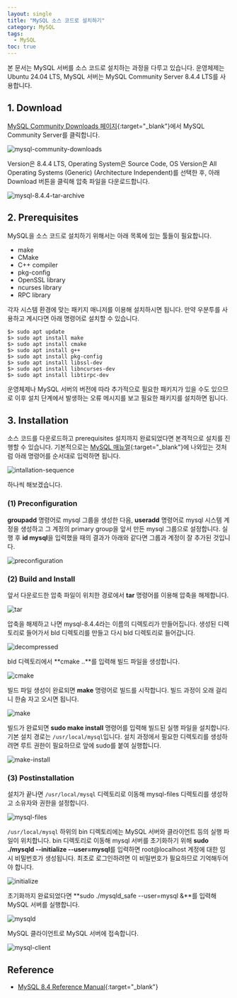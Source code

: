 ```yaml
---
layout: single
title: "MySQL 소스 코드로 설치하기"
category: MySQL
tags:
  - MySQL
toc: true
---
```


본 문서는 MySQL 서버를 소스 코드로 설치하는 과정을 다루고 있습니다. 운영체제는 Ubuntu 24.04 LTS, MySQL 서버는 MySQL Community Server 8.4.4 LTS를 사용합니다.

## 1. Download

[MySQL Community Downloads 페이지](https://dev.mysql.com/downloads/){:target="_blank"}에서 MySQL Community Server를 클릭합니다.

![mysql-community-downloads]({{site.url}}/images/2025-03-07-mysql-source-installation/mysql-community-downloads.png)

Version은 8.4.4 LTS, Operating System은 Source Code, OS Version은 All Operating Systems (Generic) (Architecture Independent)를 선택한 후, 아래 Download 버튼을 클릭해 압축 파일을 다운로드합니다.

![mysql-8.4.4-tar-archive]({{site.url}}/images/2025-03-07-mysql-source-installation/mysql-8.4.4-tar-archive.png)

## 2. Prerequisites

MySQL을 소스 코드로 설치하기 위해서는 아래 목록에 있는 툴들이 필요합니다.

- make
- CMake
- C++ compiler
- pkg-config
- OpenSSL library
- ncurses library
- RPC library

각자 시스템 환경에 맞는 패키지 매니저를 이용해 설치하시면 됩니다. 만약 우분투를 사용하고 계시다면 아래 명령어로 설치할 수 있습니다.

```
$> sudo apt update
$> sudo apt install make
$> sudo apt install cmake
$> sudo apt install g++
$> sudo apt install pkg-config
$> sudo apt install libssl-dev
$> sudo apt install libncurses-dev
$> sudo apt install libtirpc-dev
```

운영체제나 MySQL 서버의 버전에 따라 추가적으로 필요한 패키지가 있을 수도 있으므로 이후 설치 단계에서 발생하는 오류 메시지를 보고 필요한 패키지를 설치하면 됩니다.

## 3. Installation

소스 코드를 다운로드하고 prerequisites 설치까지 완료되었다면 본격적으로 설치를 진행할 수 있습니다. 기본적으로는 [MySQL 매뉴얼](https://dev.mysql.com/doc/refman/8.4/en/installing-source-distribution.html){:target="_blank"}에 나와있는 것처럼 아래 명령어를 순서대로 입력하면 됩니다.

![intallation-sequence]({{site.url}}/images/2025-03-07-mysql-source-installation/intallation-sequence.png)

하나씩 해보겠습니다.

### (1) Preconfiguration

**groupadd** 명령어로 mysql 그룹을 생성한 다음, **useradd** 명령어로 mysql 시스템 계정을 생성하고 그 계정의 primary group을 앞서 만든 mysql 그룹으로 설정합니다. 실행 후 **id mysql**을 입력했을 때의 결과가 아래와 같다면 그룹과 계정이 잘 추가된 것입니다.

![preconfiguration]({{site.url}}/images/2025-03-07-mysql-source-installation/preconfiguration.png)

### (2) Build and Install

앞서 다운로드한 압축 파일이 위치한 경로에서 **tar** 명령어를 이용해 압축을 해제합니다.

![tar]({{site.url}}/images/2025-03-07-mysql-source-installation/tar.png)

압축을 해제하고 나면 mysql-8.4.4라는 이름의 디렉토리가 만들어집니다. 생성된 디렉토리로 들어가서 bld 디렉토리를 만들고 다시 bld 디렉토리로 들어갑니다.

![decompressed]({{site.url}}/images/2025-03-07-mysql-source-installation/decompressed.png)

bld 디렉토리에서 **cmake ..**를 입력해 빌드 파일을 생성합니다.

![cmake]({{site.url}}/images/2025-03-07-mysql-source-installation/cmake.png)

빌드 파일 생성이 완료되면 **make** 명령어로 빌드를 시작합니다. 빌드 과정이 오래 걸리니 한숨 자고 오시면 됩니다.

![make]({{site.url}}/images/2025-03-07-mysql-source-installation/make.png)

빌드가 완료되면 **sudo make install** 명령어를 입력해 빌드된 실행 파일을 설치합니다. 기본 설치 경로는 ```/usr/local/mysql```입니다. 설치 과정에서 필요한 디렉토리를 생성하려면 루트 권한이 필요하므로 앞에 sudo를 붙여 실행합니다.

![make-install]({{site.url}}/images/2025-03-07-mysql-source-installation/make-install.png)

### (3) Postinstallation

설치가 끝나면 ```/usr/local/mysql``` 디렉토리로 이동해 mysql-files 디렉토리를 생성하고 소유자와 권한을 설정합니다.

![mysql-files]({{site.url}}/images/2025-03-07-mysql-source-installation/mysql-files.png)

```/usr/local/mysql``` 하위의 bin 디렉토리에는 MySQL 서버와 클라이언트 등의 실행 파일이 위치합니다. bin 디렉토리로 이동해 mysql 서버를 초기화하기 위해 **sudo ./mysqld --initialize --user=mysql**를 입력하면 root@localhost 계정에 대한 임시 비밀번호가 생성됩니다. 최초로 로그인하려면 이 비밀번호가 필요하므로 기억해두어야 합니다.

![initialize]({{site.url}}/images/2025-03-07-mysql-source-installation/initialize.png)

초기화까지 완료되었다면 **sudo ./mysqld_safe --user=mysql &**를 입력해 MySQL 서버를 실행합니다.

![mysqld]({{site.url}}/images/2025-03-07-mysql-source-installation/mysqld.png)

MySQL 클라이언트로 MySQL 서버에 접속합니다.

![mysql-client]({{site.url}}/images/2025-03-07-mysql-source-installation/mysql-client.png)


## Reference

- [MySQL 8.4 Reference Manual](https://dev.mysql.com/doc/refman/8.4/en/){:target="_blank"}
